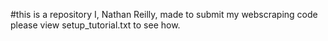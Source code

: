 #this is a repository I, Nathan Reilly, made to submit my webscraping code please view setup_tutorial.txt to see how.